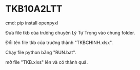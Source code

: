 # TKB10A2LTT
cmd:
pip install openpyxl

Đưa file tkb của trường chuyên Lý Tự Trọng vào chung folder.

Đổi tên file tkb của trường thành "TKBCHINH.xlsx".

Chạy file python bằng "RUN.bat".

mở file "TKB.xlxs" lên và có thành quả.
